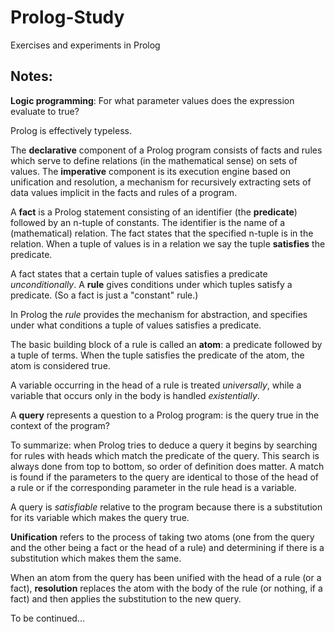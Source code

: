 Prolog-Study
============

Exercises and experiments in Prolog

Notes:
------

**Logic programming**: For what parameter values does the expression evaluate to
true?

Prolog is effectively typeless.

The **declarative** component of a Prolog program consists of facts and rules
which serve to define relations (in the mathematical sense) on sets of values.
The **imperative** component is its execution engine based on unification and
resolution, a mechanism for recursively extracting sets of data values implicit
in the facts and rules of a program.

A **fact** is a Prolog statement consisting of an identifier (the **predicate**)
followed by an n-tuple of constants.  The identifier is the name of a
(mathematical) relation.  The fact states that the specified n-tuple is in the
relation.  When a tuple of values is in a relation we say the tuple
**satisfies** the predicate.

A fact states that a certain tuple of values satisfies a predicate
*unconditionally*.  A **rule** gives conditions under which tuples satisfy a
predicate.  (So a fact is just a "constant" rule.)

In Prolog the *rule* provides the mechanism for abstraction, and specifies under
what conditions a tuple of values satisfies a predicate.

The basic building block of a rule is called an **atom**: a predicate followed
by a tuple of terms.  When the tuple satisfies the predicate of the atom, the
atom is considered true.

A variable occurring in the head of a rule is treated *universally*, while a
variable that occurs only in the body is handled *existentially*.

A **query** represents a question to a Prolog program: is the query true in the
context of the program?

To summarize: when Prolog tries to deduce a query it begins by searching for
rules with heads which match the predicate of the query. This search is always
done from top to bottom, so order of definition does matter. A match is found if
the parameters to the query are identical to those of the head of a rule or if
the corresponding parameter in the rule head is a variable.

A query is *satisfiable* relative to the program because there is a substitution
for its variable which makes the query true.

**Unification** refers to the process of taking two atoms (one from the query
and the other being a fact or the head of a rule) and determining if there is a
substitution which makes them the same.

When an atom from the query has been unified with the head of a rule (or a
fact), **resolution** replaces the atom with the body of the rule (or nothing,
if a fact) and then applies the substitution to the new query.

To be continued...
